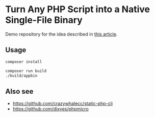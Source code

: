 # Turn Any PHP Script into a Native Single-File Binary

Demo repository for the idea described in [this article](https://pronskiy.com/blog/php-script-as-binary/).

## Usage

```bash
composer install
```

```bash
composer run build
./build/appbin
```

## Also see

- https://github.com/crazywhalecc/static-php-cli
- https://github.com/dixyes/phpmicro
